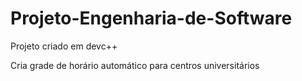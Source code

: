 # Projeto-Engenharia-de-Software

Projeto criado em devc++

Cria grade de horário automático para centros universitários

